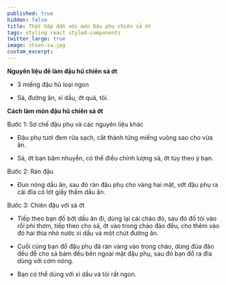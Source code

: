 ```yaml
---
published: true
hidden: false
title: Thật hấp dẫn với món Đậu phụ chiên sả ớt
tags: styling react styled-components
twitter_large: true
image: chien-sa.jpg
custom_excerpt: 
---
```


**Nguyên liệu để làm đậu hũ chiên sả ớt**

+ 3 miếng đậu hũ loại ngon

+ Sả, đường ăn, xì dầu, ớt quả, tỏi.

**Cách làm món đậu hũ chiên sả ớt**

Bước 1: Sơ chế đậu phụ và các nguyên liệu khác

+ Đậu phụ tươi đem rửa sạch, cắt thành từng miếng vuông sao cho vừa ăn.

+ Sả, ớt bạn băm nhuyễn, có thể điều chỉnh lượng sả, ớt tùy theo ý bạn.

Bước 2: Rán đậu

+ Đun nóng dầu ăn, sau đó rán đậu phụ cho vàng hai mặt, vớt đậu phụ ra cái đĩa có lót giấy thấm dầu ăn.

Bước 3: Chiên đậu với sả ớt

+ Tiếp theo bạn đổ bớt dầu ăn đi, dùng lại cái chảo đó, sau đó đổ tỏi vào rồi phi thơm, tiếp theo cho sả, ớt vào trong chảo đảo đều, cho thêm vào đó hai thìa nhỏ nước xì dầu và một chút đường ăn.

+ Cuối cùng bạn đổ đậu phụ đã rán vàng vào trong chảo, dùng đũa đảo đều để cho sả bám đều bên ngoài mặt đậu phụ, sau đó bạn đổ ra đĩa dùng với cơm nóng.

+ Bạn có thể dùng với xì dầu và tỏi rất ngon.
